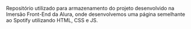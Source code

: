 Repositório utilizado para armazenamento do projeto desenvolvido na Imersão Front-End da Alura, onde desenvolvemos uma página semelhante ao Spotify utilizando HTML, CSS e JS.
